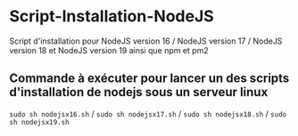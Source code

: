 # Script-Installation-NodeJS

Script d'installation pour NodeJS version 16 / NodeJS version 17 / NodeJS version 18 et NodeJS version 19 ainsi que npm et pm2

## Commande à exécuter pour lancer un des scripts d'installation de nodejs sous un serveur linux

`sudo sh nodejsx16.sh` / `sudo sh nodejsx17.sh` / `sudo sh nodejsx18.sh` / `sudo sh nodejsx19.sh`

